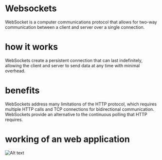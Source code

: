 # Websockets

WebSocket is a computer communications protocol that allows for two-way communication between a client and server over a single connection.

# how it works

WebSockets create a persistent connection that can last indefinitely, allowing the client and server to send data at any time with minimal overhead.

# benefits

WebSockets address many limitations of the HTTP protocol, which requires multiple HTTP calls and TCP connections for bidirectional communication. WebSockets provide an alternative to the continuous polling that HTTP requires.

# working of an web application

![Alt text](relative/path/to/websocket.png)
